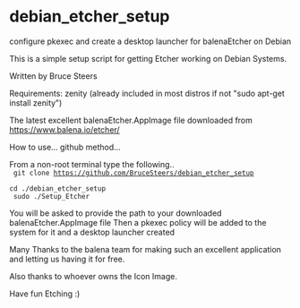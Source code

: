 # debian_etcher_setup
configure pkexec and create a desktop launcher for balenaEtcher on Debian

This is a simple setup script for getting Etcher working on Debian Systems.

Written by Bruce Steers

Requirements:
zenity (already included in most distros if not "sudo apt-get install zenity")

The latest excellent balenaEtcher.AppImage file 
downloaded from https://www.balena.io/etcher/


How to use...
github method...

From a non-root terminal type the following..<BR>
<CODE>
git clone https://github.com/BruceSteers/debian_etcher_setup<BR>
cd ./debian_etcher_setup<BR>
sudo ./Setup_Etcher
</CODE>

You will be asked to provide the path to your downloaded balenaEtcher.AppImage file
Then a pkexec policy will be added to the system for it and a desktop launcher created

Many Thanks to the balena team for making such an excellent application and
letting us having it for free.

Also thanks to whoever owns the Icon Image.

Have fun Etching :)

